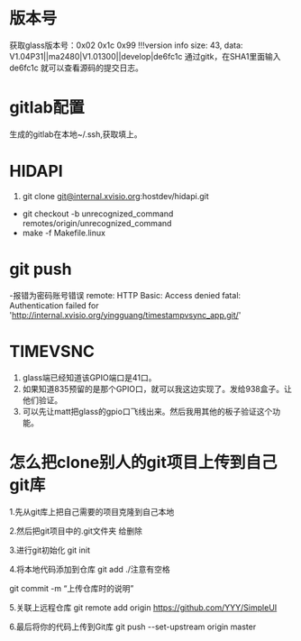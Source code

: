 # 版本号
获取glass版本号：0x02 0x1c 0x99 
!!!version info size: 43, data: V1.04P31||ma2480|V1.01300||develop|de6fc1c
通过gitk，在SHA1里面输入de6fc1c 就可以查看源码的提交日志。

# gitlab配置
生成的gitlab在本地~/.ssh,获取填上。

# HIDAPI
1. git clone git@internal.xvisio.org:hostdev/hidapi.git
- git checkout -b unrecognized_command remotes/origin/unrecognized_command
- make -f Makefile.linux

# git push
-报错为密码账号错误
remote: HTTP Basic: Access denied
fatal: Authentication failed for 'http://internal.xvisio.org/yingguang/timestampvsync_app.git/'

# TIMEVSNC
1. glass端已经知道该GPIO端口是41口。
2. 如果知道835预留的是那个GPIO口，就可以我这边实现了。发给938盒子。让他们验证。
3. 可以先让matt把glass的gpio口飞线出来。然后我用其他的板子验证这个功能。

# 怎么把clone别人的git项目上传到自己git库
1.先从git库上把自己需要的项目克隆到自己本地

2.然后把git项目中的.git文件夹 给删除

3.进行git初始化
git init

4.将本地代码添加到仓库
git add ./注意有空格

git commit -m “上传仓库时的说明”

5.关联上远程仓库
git remote add origin https://github.com/YYY/SimpleUI

6.最后将你的代码上传到Git库
git push --set-upstream origin master
